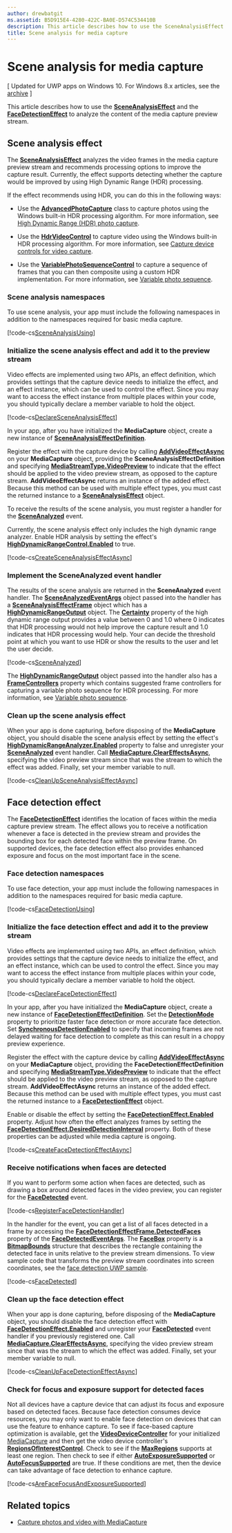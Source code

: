 ```yaml
---
author: drewbatgit
ms.assetid: B5D915E4-4280-422C-BA0E-D574C534410B
description: This article describes how to use the SceneAnalysisEffect and the FaceDetectionEffect to analyze the content of the media capture preview stream.
title: Scene analysis for media capture
---
```


# Scene analysis for media capture

\[ Updated for UWP apps on Windows 10. For Windows 8.x articles, see the [archive](http://go.microsoft.com/fwlink/p/?linkid=619132) \]


This article describes how to use the [**SceneAnalysisEffect**](https://msdn.microsoft.com/library/windows/apps/dn948902) and the [**FaceDetectionEffect**](https://msdn.microsoft.com/library/windows/apps/dn948776) to analyze the content of the media capture preview stream.

## Scene analysis effect

The [**SceneAnalysisEffect**](https://msdn.microsoft.com/library/windows/apps/dn948902) analyzes the video frames in the media capture preview stream and recommends processing options to improve the capture result. Currently, the effect supports detecting whether the capture would be improved by using High Dynamic Range (HDR) processing.

If the effect recommends using HDR, you can do this in the following ways:

-   Use the [**AdvancedPhotoCapture**](https://msdn.microsoft.com/library/windows/apps/mt181386) class to capture photos using the Windows built-in HDR processing algorithm. For more information, see [High Dynamic Range (HDR) photo capture](high-dynamic-range-hdr-photo-capture.md).

-   Use the [**HdrVideoControl**](https://msdn.microsoft.com/library/windows/apps/dn926680) to capture video using the Windows built-in HDR processing algorithm. For more information, see [Capture device controls for video capture](capture-device-controls-for-video-capture.md).

-   Use the [**VariablePhotoSequenceControl**](https://msdn.microsoft.com/library/windows/apps/dn640573) to capture a sequence of frames that you can then composite using a custom HDR implementation. For more information, see [Variable photo sequence](variable-photo-sequence.md).

### Scene analysis namespaces

To use scene analysis, your app must include the following namespaces in addition to the namespaces required for basic media capture.

[!code-cs[SceneAnalysisUsing](./code/BasicMediaCaptureWin10/cs/MainPage.xaml.cs#SnippetSceneAnalysisUsing)]

### Initialize the scene analysis effect and add it to the preview stream

Video effects are implemented using two APIs, an effect definition, which provides settings that the capture device needs to initialize the effect, and an effect instance, which can be used to control the effect. Since you may want to access the effect instance from multiple places within your code, you should typically declare a member variable to hold the object.

[!code-cs[DeclareSceneAnalysisEffect](./code/BasicMediaCaptureWin10/cs/MainPage.xaml.cs#SnippetDeclareSceneAnalysisEffect)]

In your app, after you have initialized the **MediaCapture** object, create a new instance of [**SceneAnalysisEffectDefinition**](https://msdn.microsoft.com/library/windows/apps/dn948903).

Register the effect with the capture device by calling [**AddVideoEffectAsync**](https://msdn.microsoft.com/library/windows/apps/dn878035) on your **MediaCapture** object, providing the **SceneAnalysisEffectDefinition** and specifying [**MediaStreamType.VideoPreview**](https://msdn.microsoft.com/library/windows/apps/br226640) to indicate that the effect should be applied to the video preview stream, as opposed to the capture stream. **AddVideoEffectAsync** returns an instance of the added effect. Because this method can be used with multiple effect types, you must cast the returned instance to a [**SceneAnalysisEffect**](https://msdn.microsoft.com/library/windows/apps/dn948902) object.

To receive the results of the scene analysis, you must register a handler for the [**SceneAnalyzed**](https://msdn.microsoft.com/library/windows/apps/dn948920) event.

Currently, the scene analysis effect only includes the high dynamic range analyzer. Enable HDR analysis by setting the effect's [**HighDynamicRangeControl.Enabled**](https://msdn.microsoft.com/library/windows/apps/dn948827) to true.

[!code-cs[CreateSceneAnalysisEffectAsync](./code/BasicMediaCaptureWin10/cs/MainPage.xaml.cs#SnippetCreateSceneAnalysisEffectAsync)]

### Implement the SceneAnalyzed event handler

The results of the scene analysis are returned in the **SceneAnalyzed** event handler. The [**SceneAnalyzedEventArgs**](https://msdn.microsoft.com/library/windows/apps/dn948922) object passed into the handler has a [**SceneAnalysisEffectFrame**](https://msdn.microsoft.com/library/windows/apps/dn948907) object which has a [**HighDynamicRangeOutput**](https://msdn.microsoft.com/library/windows/apps/dn948830) object. The [**Certainty**](https://msdn.microsoft.com/library/windows/apps/dn948833) property of the high dynamic range output provides a value between 0 and 1.0 where 0 indicates that HDR processing would not help improve the capture result and 1.0 indicates that HDR processing would help. Your can decide the threshold point at which you want to use HDR or show the results to the user and let the user decide.

[!code-cs[SceneAnalyzed](./code/BasicMediaCaptureWin10/cs/MainPage.xaml.cs#SnippetSceneAnalyzed)]

The [**HighDynamicRangeOutput**](https://msdn.microsoft.com/library/windows/apps/dn948830) object passed into the handler also has a [**FrameControllers**](https://msdn.microsoft.com/library/windows/apps/dn948834) property which contains suggested frame controllers for capturing a variable photo sequence for HDR processing. For more information, see [Variable photo sequence](variable-photo-sequence.md).

### Clean up the scene analysis effect

When your app is done capturing, before disposing of the **MediaCapture** object, you should disable the scene analysis effect by setting the effect's [**HighDynamicRangeAnalyzer.Enabled**](https://msdn.microsoft.com/library/windows/apps/dn948827) property to false and unregister your [**SceneAnalyzed**](https://msdn.microsoft.com/library/windows/apps/dn948920) event handler. Call [**MediaCapture.ClearEffectsAsync**](https://msdn.microsoft.com/library/windows/apps/br226592), specifying the video preview stream since that was the stream to which the effect was added. Finally, set your member variable to null.

[!code-cs[CleanUpSceneAnalysisEffectAsync](./code/BasicMediaCaptureWin10/cs/MainPage.xaml.cs#SnippetCleanUpSceneAnalysisEffectAsync)]

## Face detection effect

The [**FaceDetectionEffect**](https://msdn.microsoft.com/library/windows/apps/dn948776) identifies the location of faces within the media capture preview stream. The effect allows you to receive a notification whenever a face is detected in the preview stream and provides the bounding box for each detected face within the preview frame. On supported devices, the face detection effect also provides enhanced exposure and focus on the most important face in the scene.

### Face detection namespaces

To use face detection, your app must include the following namespaces in addition to the namespaces required for basic media capture.

[!code-cs[FaceDetectionUsing](./code/BasicMediaCaptureWin10/cs/MainPage.xaml.cs#SnippetFaceDetectionUsing)]

### Initialize the face detection effect and add it to the preview stream

Video effects are implemented using two APIs, an effect definition, which provides settings that the capture device needs to initialize the effect, and an effect instance, which can be used to control the effect. Since you may want to access the effect instance from multiple places within your code, you should typically declare a member variable to hold the object.

[!code-cs[DeclareFaceDetectionEffect](./code/BasicMediaCaptureWin10/cs/MainPage.xaml.cs#SnippetDeclareFaceDetectionEffect)]

In your app, after you have initialized the **MediaCapture** object, create a new instance of [**FaceDetectionEffectDefinition**](https://msdn.microsoft.com/library/windows/apps/dn948778). Set the [**DetectionMode**](https://msdn.microsoft.com/library/windows/apps/dn948781) property to prioritize faster face detection or more accurate face detection. Set [**SynchronousDetectionEnabled**](https://msdn.microsoft.com/library/windows/apps/dn948786) to specify that incoming frames are not delayed waiting for face detection to complete as this can result in a choppy preview experience.

Register the effect with the capture device by calling [**AddVideoEffectAsync**](https://msdn.microsoft.com/library/windows/apps/dn878035) on your **MediaCapture** object, providing the **FaceDetectionEffectDefinition** and specifying [**MediaStreamType.VideoPreview**](https://msdn.microsoft.com/library/windows/apps/br226640) to indicate that the effect should be applied to the video preview stream, as opposed to the capture stream. **AddVideoEffectAsync** returns an instance of the added effect. Because this method can be used with multiple effect types, you must cast the returned instance to a [**FaceDetectionEffect**](https://msdn.microsoft.com/library/windows/apps/dn948776) object.

Enable or disable the effect by setting the [**FaceDetectionEffect.Enabled**](https://msdn.microsoft.com/library/windows/apps/dn948818) property. Adjust how often the effect analyzes frames by setting the [**FaceDetectionEffect.DesiredDetectionInterval**](https://msdn.microsoft.com/library/windows/apps/dn948814) property. Both of these properties can be adjusted while media capture is ongoing.

[!code-cs[CreateFaceDetectionEffectAsync](./code/BasicMediaCaptureWin10/cs/MainPage.xaml.cs#SnippetCreateFaceDetectionEffectAsync)]

### Receive notifications when faces are detected

If you want to perform some action when faces are detected, such as drawing a box around detected faces in the video preview, you can register for the [**FaceDetected**](https://msdn.microsoft.com/library/windows/apps/dn948820) event.

[!code-cs[RegisterFaceDetectionHandler](./code/BasicMediaCaptureWin10/cs/MainPage.xaml.cs#SnippetRegisterFaceDetectionHandler)]

In the handler for the event, you can get a list of all faces detected in a frame by accessing the [**FaceDetectionEffectFrame.DetectedFaces**](https://msdn.microsoft.com/library/windows/apps/dn948792) property of the [**FaceDetectedEventArgs**](https://msdn.microsoft.com/library/windows/apps/dn948774). The [**FaceBox**](https://msdn.microsoft.com/library/windows/apps/dn974126) property is a [**BitmapBounds**](https://msdn.microsoft.com/library/windows/apps/br226169) structure that describes the rectangle containing the detected face in units relative to the preview stream dimensions. To view sample code that transforms the preview stream coordinates into screen coordinates, see the [face detection UWP sample](http://go.microsoft.com/fwlink/?LinkId=619486).

[!code-cs[FaceDetected](./code/BasicMediaCaptureWin10/cs/MainPage.xaml.cs#SnippetFaceDetected)]

### Clean up the face detection effect

When your app is done capturing, before disposing of the **MediaCapture** object, you should disable the face detection effect with [**FaceDetectionEffect.Enabled**](https://msdn.microsoft.com/library/windows/apps/dn948818) and unregister your [**FaceDetected**](https://msdn.microsoft.com/library/windows/apps/dn948820) event handler if you previously registered one. Call [**MediaCapture.ClearEffectsAsync**](https://msdn.microsoft.com/library/windows/apps/br226592), specifying the video preview stream since that was the stream to which the effect was added. Finally, set your member variable to null.

[!code-cs[CleanUpFaceDetectionEffectAsync](./code/BasicMediaCaptureWin10/cs/MainPage.xaml.cs#SnippetCleanUpFaceDetectionEffectAsync)]

### Check for focus and exposure support for detected faces

Not all devices have a capture device that can adjust its focus and exposure based on detected faces. Because face detection consumes device resources, you may only want to enable face detection on devices that can use the feature to enhance capture. To see if face-based capture optimization is available, get the [**VideoDeviceController**](https://msdn.microsoft.com/library/windows/apps/br226825) for your initialized [MediaCapture](capture-photos-and-video-with-mediacapture.md) and then get the video device controller's [**RegionsOfInterestControl**](https://msdn.microsoft.com/library/windows/apps/dn279064). Check to see if the [**MaxRegions**](https://msdn.microsoft.com/library/windows/apps/dn279069) supports at least one region. Then check to see if either [**AutoExposureSupported**](https://msdn.microsoft.com/library/windows/apps/dn279065) or [**AutoFocusSupported**](https://msdn.microsoft.com/library/windows/apps/dn279066) are true. If these conditions are met, then the device can take advantage of face detection to enhance capture.

[!code-cs[AreFaceFocusAndExposureSupported](./code/BasicMediaCaptureWin10/cs/MainPage.xaml.cs#SnippetAreFaceFocusAndExposureSupported)]

## Related topics

* [Capture photos and video with MediaCapture](capture-photos-and-video-with-mediacapture.md)
 

 






<!--HONumber=Jun16_HO2-->


